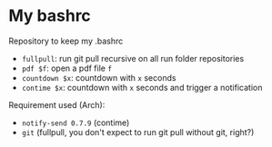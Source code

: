 # My bashrc
Repository to keep my .bashrc

- `fullpull`: run git pull recursive on all run folder repositories
- `pdf $f`: open a pdf file `f`
- `countdown $x`: countdown with `x` seconds
- `contime $x`: countdown with `x` seconds and trigger a notification

Requirement used (Arch):
- `notify-send 0.7.9` (contime)
- `git` (fullpull, you don't expect to run git pull without git, right?)
